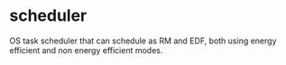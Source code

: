# scheduler
OS task scheduler that can schedule as RM and EDF, both using energy efficient and non energy efficient modes.
